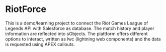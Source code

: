 # RiotForce
This is a demo/learning project to connect the Riot Games League of Legends API with Salesforce as database. The match history and player information are reflected into sObjects. 
The plattform offers different options to interact, written as lwc (lightning web components) and the data is requested using APEX callouts. 